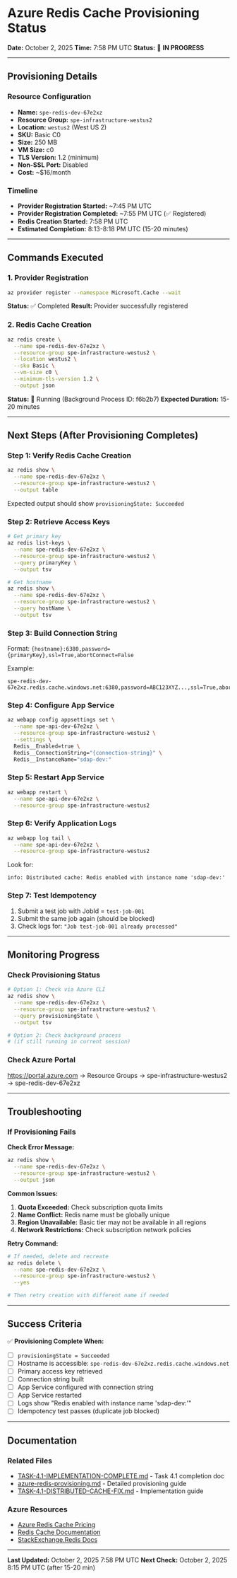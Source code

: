 # Azure Redis Cache Provisioning Status

**Date:** October 2, 2025
**Time:** 7:58 PM UTC
**Status:** 🔄 **IN PROGRESS**

---

## Provisioning Details

### Resource Configuration
- **Name:** `spe-redis-dev-67e2xz`
- **Resource Group:** `spe-infrastructure-westus2`
- **Location:** `westus2` (West US 2)
- **SKU:** Basic C0
- **Size:** 250 MB
- **VM Size:** c0
- **TLS Version:** 1.2 (minimum)
- **Non-SSL Port:** Disabled
- **Cost:** ~$16/month

### Timeline
- **Provider Registration Started:** ~7:45 PM UTC
- **Provider Registration Completed:** ~7:55 PM UTC (✅ Registered)
- **Redis Creation Started:** 7:58 PM UTC
- **Estimated Completion:** 8:13-8:18 PM UTC (15-20 minutes)

---

## Commands Executed

### 1. Provider Registration
```bash
az provider register --namespace Microsoft.Cache --wait
```
**Status:** ✅ Completed
**Result:** Provider successfully registered

### 2. Redis Cache Creation
```bash
az redis create \
  --name spe-redis-dev-67e2xz \
  --resource-group spe-infrastructure-westus2 \
  --location westus2 \
  --sku Basic \
  --vm-size c0 \
  --minimum-tls-version 1.2 \
  --output json
```
**Status:** 🔄 Running (Background Process ID: f6b2b7)
**Expected Duration:** 15-20 minutes

---

## Next Steps (After Provisioning Completes)

### Step 1: Verify Redis Cache Creation
```bash
az redis show \
  --name spe-redis-dev-67e2xz \
  --resource-group spe-infrastructure-westus2 \
  --output table
```

Expected output should show `provisioningState: Succeeded`

### Step 2: Retrieve Access Keys
```bash
# Get primary key
az redis list-keys \
  --name spe-redis-dev-67e2xz \
  --resource-group spe-infrastructure-westus2 \
  --query primaryKey \
  --output tsv

# Get hostname
az redis show \
  --name spe-redis-dev-67e2xz \
  --resource-group spe-infrastructure-westus2 \
  --query hostName \
  --output tsv
```

### Step 3: Build Connection String
Format: `{hostname}:6380,password={primaryKey},ssl=True,abortConnect=False`

Example:
```
spe-redis-dev-67e2xz.redis.cache.windows.net:6380,password=ABC123XYZ...,ssl=True,abortConnect=False
```

### Step 4: Configure App Service
```bash
az webapp config appsettings set \
  --name spe-api-dev-67e2xz \
  --resource-group spe-infrastructure-westus2 \
  --settings \
  Redis__Enabled=true \
  Redis__ConnectionString="{connection-string}" \
  Redis__InstanceName="sdap-dev:"
```

### Step 5: Restart App Service
```bash
az webapp restart \
  --name spe-api-dev-67e2xz \
  --resource-group spe-infrastructure-westus2
```

### Step 6: Verify Application Logs
```bash
az webapp log tail \
  --name spe-api-dev-67e2xz \
  --resource-group spe-infrastructure-westus2
```

Look for:
```
info: Distributed cache: Redis enabled with instance name 'sdap-dev:'
```

### Step 7: Test Idempotency
1. Submit a test job with JobId = `test-job-001`
2. Submit the same job again (should be blocked)
3. Check logs for: `"Job test-job-001 already processed"`

---

## Monitoring Progress

### Check Provisioning Status
```bash
# Option 1: Check via Azure CLI
az redis show \
  --name spe-redis-dev-67e2xz \
  --resource-group spe-infrastructure-westus2 \
  --query provisioningState \
  --output tsv

# Option 2: Check background process
# (if still running in current session)
```

### Check Azure Portal
https://portal.azure.com
→ Resource Groups
→ spe-infrastructure-westus2
→ spe-redis-dev-67e2xz

---

## Troubleshooting

### If Provisioning Fails

**Check Error Message:**
```bash
az redis show \
  --name spe-redis-dev-67e2xz \
  --resource-group spe-infrastructure-westus2 \
  --output json
```

**Common Issues:**
1. **Quota Exceeded:** Check subscription quota limits
2. **Name Conflict:** Redis name must be globally unique
3. **Region Unavailable:** Basic tier may not be available in all regions
4. **Network Restrictions:** Check subscription network policies

**Retry Command:**
```bash
# If needed, delete and recreate
az redis delete \
  --name spe-redis-dev-67e2xz \
  --resource-group spe-infrastructure-westus2 \
  --yes

# Then retry creation with different name if needed
```

---

## Success Criteria

✅ **Provisioning Complete When:**
- [ ] `provisioningState = Succeeded`
- [ ] Hostname is accessible: `spe-redis-dev-67e2xz.redis.cache.windows.net`
- [ ] Primary access key retrieved
- [ ] Connection string built
- [ ] App Service configured with connection string
- [ ] App Service restarted
- [ ] Logs show "Redis enabled with instance name 'sdap-dev:'"
- [ ] Idempotency test passes (duplicate job blocked)

---

## Documentation

### Related Files
- [TASK-4.1-IMPLEMENTATION-COMPLETE.md](TASK-4.1-IMPLEMENTATION-COMPLETE.md) - Task 4.1 completion doc
- [azure-redis-provisioning.md](azure-redis-provisioning.md) - Detailed provisioning guide
- [TASK-4.1-DISTRIBUTED-CACHE-FIX.md](TASK-4.1-DISTRIBUTED-CACHE-FIX.md) - Implementation guide

### Azure Resources
- [Azure Redis Cache Pricing](https://azure.microsoft.com/en-us/pricing/details/cache/)
- [Redis Cache Documentation](https://learn.microsoft.com/en-us/azure/azure-cache-for-redis/)
- [StackExchange.Redis Docs](https://stackexchange.github.io/StackExchange.Redis/)

---

**Last Updated:** October 2, 2025 7:58 PM UTC
**Next Check:** October 2, 2025 8:15 PM UTC (after 15-20 min)
